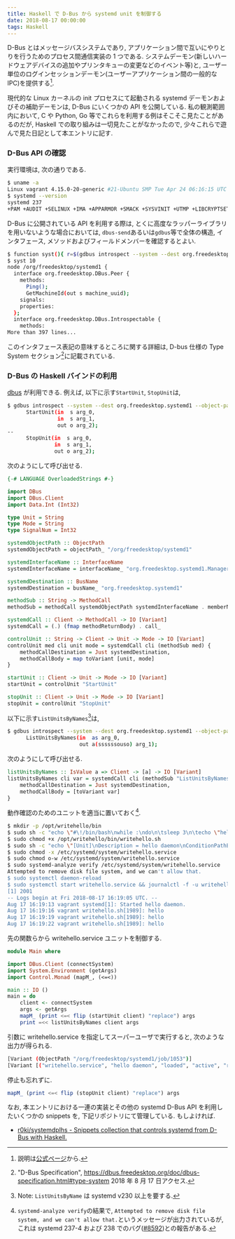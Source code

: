 ```yaml
---
title: Haskell で D-Bus から systemd unit を制御する
date: 2018-08-17 00:00:00
tags: Haskell
---
```


D-Bus とはメッセージバスシステムであり, アプリケーション間で互いにやりとりを行うためのプロセス間通信実装の 1 つである.
システムデーモン(新しいハードウェアデバイスの追加やプリンタキューの変更などのイベント等)と,
ユーザー単位のログインセッションデーモン(ユーザーアプリケーション間の一般的なIPC)を提供する[^1].

現代的な Linux カーネルの init プロセスにて起動される systemd デーモンおよびその補助デーモンは,
D-Bus にいくつかの API を公開している. 
私の観測範囲内において, C や Python, Go 等でこれらを利用する例はそこそこ見たことがあるのだが, 
Haskell での取り組みは一切見たことがなかったので, 少々これらで遊んで見た日記として本エントリに記す.

### D-Bus API の確認

実行環境は, 次の通りである.

```sh
$ uname -a
Linux vagrant 4.15.0-20-generic #21-Ubuntu SMP Tue Apr 24 06:16:15 UTC 2018 x86_64 x86_64 x86_64 GNU/Linux
$ systemd --version
systemd 237
+PAM +AUDIT +SELINUX +IMA +APPARMOR +SMACK +SYSVINIT +UTMP +LIBCRYPTSETUP +GCRYPT +GNUTLS +ACL +XZ +LZ4 +SECCOMP +BLKID +ELFUTILS +KMOD -IDN2 +IDN -PCRE2 default-hierarchy=hybrid
```

D-Bus に公開されている API を利用する際は, 
とくに高度なラッパーライブラリを用いないような場合においては,
`dbus-send`あるいは`gdbus`等で全体の構造, 
インタフェース, メソッドおよびフィールドメンバーを確認するとよい.

```sh
$ function syst(){ r=$(gdbus introspect --system --dest org.freedesktop.systemd1 --object-path /org/freedesktop/systemd1); echo ${r} | head -n $1 && echo "More than" $(($(echo ${r} | wc -l) - $1)) "lines..."; }
$ syst 10
node /org/freedesktop/systemd1 {
  interface org.freedesktop.DBus.Peer {
    methods:
      Ping();
      GetMachineId(out s machine_uuid);
    signals:
    properties:
  };
  interface org.freedesktop.DBus.Introspectable {
    methods:
More than 397 lines...
```

このインタフェース表記の意味するところに関する詳細は,
D-bus 仕様の Type System セクション[^2]に記載されている.

### D-Bus の Haskell バインドの利用

[dbus](http://hackage.Haskell.org/package/dbus) が利用できる.
例えば, 以下に示す`StartUnit`, `StopUnit`は,

```sh
$ gdbus introspect --system --dest org.freedesktop.systemd1 --object-path /org/freedesktop/systemd1 | grep -e StartUnit -e StopUnit -w -A 2
      StartUnit(in  s arg_0,
                in  s arg_1,
                out o arg_2);
--
      StopUnit(in  s arg_0,
               in  s arg_1,
               out o arg_2);
```

次のようにして呼び出せる.

```Haskell
{-# LANGUAGE OverloadedStrings #-}

import DBus
import DBus.Client
import Data.Int (Int32)

type Unit = String
type Mode = String
type SignalNum = Int32

systemdObjectPath :: ObjectPath
systemdObjectPath = objectPath_ "/org/freedesktop/systemd1"

systemdInterfaceName :: InterfaceName
systemdInterfaceName = interfaceName_ "org.freedesktop.systemd1.Manager"

systemdDestination :: BusName
systemdDestination = busName_ "org.freedesktop.systemd1"

methodSub :: String -> MethodCall
methodSub = methodCall systemdObjectPath systemdInterfaceName . memberName_

systemdCall :: Client -> MethodCall -> IO [Variant]
systemdCall = (.) (fmap methodReturnBody) . call_

controlUnit :: String -> Client -> Unit -> Mode -> IO [Variant]
controlUnit med cli unit mode = systemdCall cli (methodSub med) {
    methodCallDestination = Just systemdDestination,
    methodCallBody = map toVariant [unit, mode]
}

startUnit :: Client -> Unit -> Mode -> IO [Variant]
startUnit = controlUnit "StartUnit"

stopUnit :: Client -> Unit -> Mode -> IO [Variant]
stopUnit = controlUnit "StopUnit"
```

以下に示す`ListUnitsByNames`[^3]は,

```sh
$ gdbus introspect --system --dest org.freedesktop.systemd1 --object-path /org/freedesktop/systemd1 | grep ListUnitsByNames -w -A 1
      ListUnitsByNames(in  as arg_0,
                       out a(ssssssouso) arg_1);
```

次のようにして呼び出せる.

```Haskell
listUnitsByNames :: IsValue a => Client -> [a] -> IO [Variant]
listUnitsByNames cli var = systemdCall cli (methodSub "ListUnitsByNames") {
    methodCallDestination = Just systemdDestination,
    methodCallBody = [toVariant var]
}
```

動作確認のためのユニットを適当に置いておく[^4].

```sh
$ mkdir -p /opt/writehello/bin
$ sudo sh -c "echo \"#\!/bin/bash\nwhile :\ndo\n\tsleep 3\n\techo \"hello\"\ndone\"" > writehello.sh
$ sudo chmod +x /opt/writehello/bin/writehello.sh
$ sudo sh -c "echo \"[Unit]\nDescription = hello daemon\nConditionPathExists = /opt/writehello/bin/writehello.sh\n\n[Service]\nExecStart = /opt/writehello/bin/writehello.sh\nRestart = always\nType = simple\n\n[Install]\nWantedBy = multi-user.target\"" > /etc/systemd/system/writehello.service
$ sudo chmod -x /etc/systemd/system/writehello.service
$ sudo chmod o-w /etc/systemd/system/writehello.service
$ sudo systemd-analyze verify /etc/systemd/system/writehello.service
Attempted to remove disk file system, and we can't allow that.
$ sudo systemctl daemon-reload
$ sudo systemctl start writehello.service && journalctl -f -u writehello.service & sleep 10 && sudo kill $! && sudo systemctl stop writehello.service
[1] 2001
-- Logs begin at Fri 2018-08-17 16:19:05 UTC. --
Aug 17 16:19:13 vagrant systemd[1]: Started hello daemon.
Aug 17 16:19:16 vagrant writehello.sh[1989]: hello
Aug 17 16:19:19 vagrant writehello.sh[1989]: hello
Aug 17 16:19:22 vagrant writehello.sh[1989]: hello
```
 
先の関数らから writehello.service ユニットを制御する.

```Haskell
module Main where

import DBus.Client (connectSystem)
import System.Environment (getArgs)
import Control.Monad (mapM_, (<=<))

main :: IO ()
main = do
    client <- connectSystem
    args <- getArgs
    mapM_ (print <=< flip (startUnit client) "replace") args
    print =<< listUnitsByNames client args
```

引数に writehello.service を指定してスーパーユーザで実行すると, 次のような出力が得られる.

```sh
[Variant (ObjectPath "/org/freedesktop/systemd1/job/1053")]
[Variant [("writehello.service", "hello daemon", "loaded", "active", "running", "", ObjectPath "/org/freedesktop/systemd1/unit/writehello_2eservice", 0, "", ObjectPath "/")]]
```

停止も忘れずに.

```Haskell
mapM_ (print <=< flip (stopUnit client) "replace") args 
```

なお, 本エントリにおける一連の実装とその他の 
systemd D-Bus API を利用したいくつかの snippets を, 下記リポジトリにて管理している. もしよければ.

* [r0ki/systemdplhs - Snippets collection that controls systemd from D-Bus with Haskell.](https://bitbucket.org/r0ki/systemdplhs/src/master/)

[^1]: 説明は[公式ページ](https://www.freedesktop.org/wiki/Software/dbus/#index1h1)から.
[^2]: "D-Bus Specification", <https://dbus.freedesktop.org/doc/dbus-specification.html#type-system> 2018 年 8 月 17 日アクセス.
[^3]: Note: `ListUnitsByName` は systemd v230 以上を要する.
[^4]: `systemd-analyze verify`の結果で, `Attempted to remove disk file system, and we can't allow that.`というメッセージが出力されているが, これは systemd 237-4 および 238 でのバグ([#8592](https://github.com/systemd/systemd/issues/8592))との報告がある.
